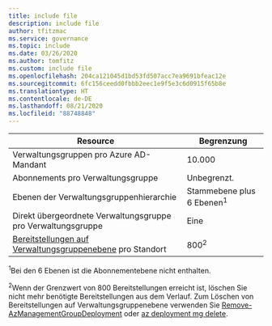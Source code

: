 ```yaml
---
title: include file
description: include file
author: tfitzmac
ms.service: governance
ms.topic: include
ms.date: 03/26/2020
ms.author: tomfitz
ms.custom: include file
ms.openlocfilehash: 204ca121045d1bd53fd507acc7ea9691bfeac12e
ms.sourcegitcommit: 6fc156ceedd0fbbb2eec1e9f5e3c6d0915f65b8e
ms.translationtype: HT
ms.contentlocale: de-DE
ms.lasthandoff: 08/21/2020
ms.locfileid: "88748848"
---
```

| Resource | Begrenzung |
| --- | --- |
| Verwaltungsgruppen pro Azure AD-Mandant | 10.000 |
| Abonnements pro Verwaltungsgruppe | Unbegrenzt. |
| Ebenen der Verwaltungsgruppenhierarchie | Stammebene plus 6 Ebenen<sup>1</sup> |
| Direkt übergeordnete Verwaltungsgruppe pro Verwaltungsgruppe | Eine |
| [Bereitstellungen auf Verwaltungsgruppenebene](../articles/azure-resource-manager/templates/deploy-to-management-group.md) pro Standort | 800<sup>2</sup> |

<sup>1</sup>Bei den 6 Ebenen ist die Abonnementebene nicht enthalten.

<sup>2</sup>Wenn der Grenzwert von 800 Bereitstellungen erreicht ist, löschen Sie nicht mehr benötigte Bereitstellungen aus dem Verlauf. Zum Löschen von Bereitstellungen auf Verwaltungsgruppenebene verwenden Sie [Remove-AzManagementGroupDeployment](/powershell/module/az.resources/Remove-AzManagementGroupDeployment) oder [az deployment mg delete](/cli/azure/deployment/mg?view=azure-cli-latest#az-deployment-mg-delete).
